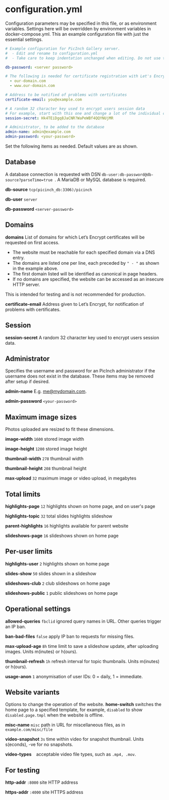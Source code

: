 # configuration.yml
Configuration parameters may be specified in this file, or as environment variables. Settings here will be overridden by environment variables in docker-compose.yml.
This an example configuration file with just the essential settings.  

```yml
# Example configuration for PicInch Gallery server.
#  - Edit and rename to configuration.yml
#  - Take care to keep indentation unchanged when editing. Do not use tabs.

db-password: <server password>

# The following is needed for certificate registration with Let's Encrypt domains:
  - our-domain.com
  - www.our-domain.com

# Address to be notified of problems with certificates
certificate-email: you@example.com

# A random 32 character key used to encrypt users session data
# For example, start with this one and change a lot of the individual characters.
session-secret: Hk4TEiDgq8JaCNR?WaPeWBf4QQYNUjMR

# Administrator, to be added to the database
admin-name: admin@example.com
admin-password: <your-password>
```

Set the following items as needed. Default values are as shown.
## Database
A database connection is requested with DSN `db-user:db-password@db-source?parseTime=true `. A MariaDB or MySQL database is required.

**db-source** `tcp(picinch_db:3306)/picinch`

**db-user** `server`

**db-password** `<server-password>`

## Domains
**domains** List of domains for which Let’s Encrypt certificates will be requested on first access.
- The website must be reachable for each specified domain via a DNS entry. 
- The domains are listed one per line, each preceded by `" - "` as shown in the example above.
- The first domain listed will be identified as canonical in page headers.
- If no domains are specified, the website can be accessed as an insecure HTTP server.

This is intended for testing and is not recommended for production.

**certificate-email** Address given to Let’s Encrypt, for notification of problems with certificates.

## Session
**session-secret** A random 32 character key used to encrypt users session data.

## Administrator
Specifies the username and password for an PicInch administrator if the username does not exist in the database. These items may be removed after setup if desired.

**admin-name** E.g. me@mydomain.com.

**admin-password** `<your-password>`

## Maximum image sizes
Photos uploaded are resized to fit these dimensions.

**image-width**  `1600` stored image width

**image-height** `1200` stored image height

**thumbnail-width** `278` thumbnail width

**thumbnail-height** `208` thumbnail height

**max-upload** `32` maximum image or video upload, in megabytes

## Total limits
**highlights-page** `12` highlights shown on home page, and on user's page

**highlights-topic** `32` total slides highlights slideshow

**parent-highlights** `16` highlights available for parent website

**slideshows-page** `16` slideshows shown on home page

## Per-user limits
**highlights-user** `2` highlights shown on home page

**slides-show** `50` slides shown in a slideshow

**slideshows-club** `2` club slideshows on home page

**slideshows-public** `1` public slideshows on home page

## Operational settings
**allowed-queries** `fbclid` ignored query names in URL. Other queries trigger an IP ban.

**ban-bad-files** `false` apply IP ban to requests for missing files.

**max-upload-age** `8h` time limit to save a slideshow update, after uploading images. Units m(inutes) or h(ours).

**thumbnail-refresh** `1h` refresh interval for topic thumbnails. Units m(inutes) or h(ours).

**usage-anon** `1` anonymisation of user IDs: 0 = daily, 1 = immediate.

## Website variants
Options to change the operation of the website.
**home-switch** switches the home page to a specified template, for example, `disabled` to show `disabled.page.tmpl` when the website is offline.

**misc-name** `misc` path in URL for miscellaneous files, as in `example.com/misc/file`

**video-snapshot** `3s` time within video for snapshot thumbnail. Units s(econds), -ve for no snapshots.

**video-types** ` ` acceptable video file types, such as `.mp4, .mov`.

## For testing
**http-addr** `:8000` site HTTP address

**https-addr** `:4000` site HTTPS address
